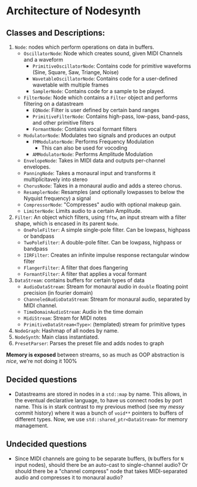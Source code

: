 # Architecture of Nodesynth

## Classes and Descriptions:

1. `Node`: nodes which perform operations on data in buffers.
	- `OscillatorNode`: Node which creates sound, given MIDI Channels and a waveform
		- `PrimitiveOscillatorNode`: Contains code for primitive waveforms (Sine, Square, Saw, Triange, Noise)
		- `WavetableOscillatorNode`: Contains code for a user-defined wavetable with multiple frames
		- `SamplerNode`: Contains code for a sample to be played.
	- `FilterNode`: Node which contains a `Filter` object and performs filtering on a datastream
		- `EQNode`: Filter is user defined by certain band ranges
		- `PrimitiveFilterNode`: Contains high-pass, low-pass, band-pass, and other primitive filters
		- `FormantNode`: Contains vocal formant filters
	- `ModulatorNode`: Modulates two signals and produces an output
		- `FMModulatorNode`: Performs Frequency Modulation
			- This can also be used for vocoding
		- `AMModulatorNode`: Performs Amplitude Modulation
	- `EnvelopeNode`: Takes in MIDI data and outputs per-channel envelopes.
	- `PanningNode`: Takes a monaural input and transforms it multiplicitavely into stereo
	- `ChorusNode`: Takes in a monaural audio and adds a stereo chorus.
	- `ResamplerNode`: Resamples (and optionally lowpasses to below the Nyquist frequency) a signal
	- `CompressorNode`: "Compresses" audio with optional makeup gain.
	- `LimiterNode`: Limits audio to a certain Amplitude.
2. `Filter`: An object which filters, using `fftw`, an input stream with a filter shape, which is encased in its parent `Node`.
	- `OnePoleFilter`: A simple single-pole filter. Can be lowpass, highpass or bandpass
	- `TwoPoleFilter`: A double-pole filter. Can be lowpass, highpass or bandpass
	- `IIRFilter`: Creates an infinite impulse response rectangular window filter
	- `FlangerFilter`: A filter that does flangering
	- `FormantFilter`: A filter that applies a vocal formant
3. `DataStream`: contains buffers for certain types of data
	- `AudioDataStream`: Stream for monaural audio in `double` floating point precision (in fourier domain)
	- `ChanneledAudioDataStream`: Stream for monaural audio, separated by MIDI channel.
	- `TimeDomainAudioStream`: Audio in the time domain
	- `MidiStream`: Stream for MIDI notes
	- `PrimitiveDataStream<Type>`: (templated) stream for primitive types
4. `NodeGraph`: Hashmap of all nodes by name.
5. `NodeSynth`: Main class instantiated.
6. `PresetParser`: Parses the preset file and adds nodes to graph

**Memory is exposed** between streams, so as much as OOP abstraction is *nice*, we're not doing it 100%

## Decided questions

- Datastreams are stored in nodes in a `std::map` by name. This allows, in the eventual declarative language, to have us connect nodes by port name. This is in stark contrast to my previous method (see my *messy* commit history) where it was a bunch of `void**` pointers to buffers of different types. Now, we use `std::shared_ptr<DataStream>` for memory management.

## Undecided questions

- Since MIDI channels are going to be separate buffers, (`N` buffers for `N` input nodes), should there be an auto-cast to single-channel audio? Or should there be a "channel compress" node that takes MIDI-separated audio and compresses it to monaural audio?
